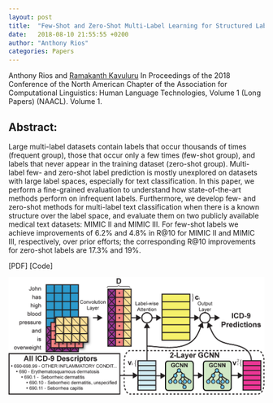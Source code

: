 ```yaml
---
layout: post
title:  "Few-Shot and Zero-Shot Multi-Label Learning for Structured Label Spaces"
date:   2018-08-10 21:55:55 +0200
author: "Anthony Rios"
categories: Papers
---
```


Anthony Rios and <a href="protocols.netlab.uky.edu/~rvkavu2/">Ramakanth Kavuluru</a>
In Proceedings of the 2018 Conference of the North American Chapter of the Association for Computational Linguistics: Human Language Technologies, Volume 1 (Long Papers) (NAACL). Volume 1.

## Abstract:
Large multi-label datasets contain labels that occur thousands of times (frequent group), those that occur only a few times (few-shot group), and labels that never appear in the training dataset (zero-shot group). Multi-label few- and zero-shot label prediction is mostly unexplored on datasets with large label spaces, especially for text classification. In this paper, we perform a fine-grained evaluation to understand how state-of-the-art methods perform on infrequent labels. Furthermore, we develop few- and zero-shot methods for  multi-label text classification when there is a known structure over the label space, and evaluate them on two publicly available medical text datasets: MIMIC II and MIMIC III. For few-shot labels we achieve improvements of 6.2% and 4.8% in R@10 for MIMIC II and MIMIC III, respectively, over prior efforts; the corresponding R@10 improvements for zero-shot labels are 17.3% and 19%. 

[PDF] [Code]

<div style="text-align:center"><img src="/images/emnlp-2018-method.png" /></div>
